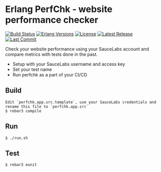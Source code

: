 Erlang PerfChk - website performance checker
============================================

[![Build Status](https://travis-ci.com/paweldudzinski/perfchk.svg?branch=master)](https://travis-ci.com/paweldudzinski/perfchk)
[![Erlang Versions][erlang versions badge]][erlang]
[![License][license badge]][license]
[![Latest Release][release badge]][release]
[![Last Commit][commit badge]][commit]

Check your website performance using your SauceLabs account and compare metrics with tests done in the past.
* Setup with your SauceLabs username and access key
* Set your test name
* Run perfchk as a part of your CI/CD

Build
-----

    Edit `perfchk.app.src.template`, use your SauceLabs credentials and rename this file to `perfchk.app.src`
    $ rebar3 compile

Run
-----

    $ ./run.sh


Test
-----

    $ rebar3 eunit


<!-- Links (alphabetically) -->
[commit]: https://github.com/paweldudzinski/perfchk/commit/HEAD
[erlang]: http://www.erlang.org
[eunit stdout]: http://erlang.org/doc/apps/eunit/chapter.html#Running_EUnit
[license]: ./LICENCE
[release]: https://github.com/paweldudzinski/perfchk/releases/latest

<!-- Badges (alphabetically) -->
[commit badge]: https://img.shields.io/github/last-commit/paweldudzinski/perfchk.svg?style=flat-square
[erlang versions badge]: https://img.shields.io/badge/erlang-20.0%20to%2021.3-blue.svg?style=flat-square
[license badge]: https://img.shields.io/github/license/paweldudzinski/perfchk.svg?style=flat-square
[release badge]: https://img.shields.io/github/release/paweldudzinski/perfchk.svg?style=flat-square
